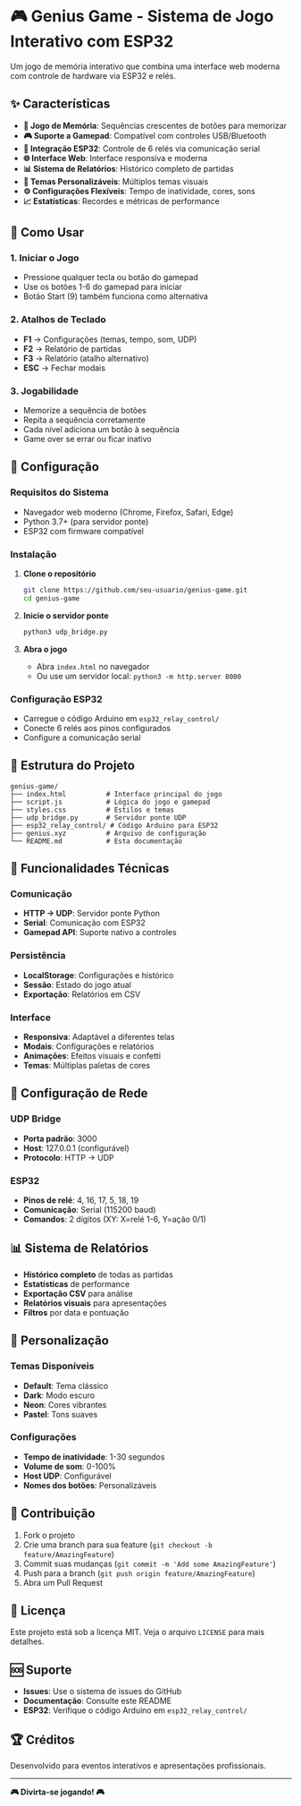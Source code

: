 # 🎮 Genius Game - Sistema de Jogo Interativo com ESP32

Um jogo de memória interativo que combina uma interface web moderna com controle de hardware via ESP32 e relés.

## ✨ Características

- **🎯 Jogo de Memória**: Sequências crescentes de botões para memorizar
- **🎮 Suporte a Gamepad**: Compatível com controles USB/Bluetooth
- **🔌 Integração ESP32**: Controle de 6 relés via comunicação serial
- **🌐 Interface Web**: Interface responsiva e moderna
- **📊 Sistema de Relatórios**: Histórico completo de partidas
- **🎨 Temas Personalizáveis**: Múltiplos temas visuais
- **⚙️ Configurações Flexíveis**: Tempo de inatividade, cores, sons
- **📈 Estatísticas**: Recordes e métricas de performance

## 🚀 Como Usar

### 1. **Iniciar o Jogo**
- Pressione qualquer tecla ou botão do gamepad
- Use os botões 1-6 do gamepad para iniciar
- Botão Start (9) também funciona como alternativa

### 2. **Atalhos de Teclado**
- **F1** → Configurações (temas, tempo, som, UDP)
- **F2** → Relatório de partidas
- **F3** → Relatório (atalho alternativo)
- **ESC** → Fechar modais

### 3. **Jogabilidade**
- Memorize a sequência de botões
- Repita a sequência corretamente
- Cada nível adiciona um botão à sequência
- Game over se errar ou ficar inativo

## 🔧 Configuração

### **Requisitos do Sistema**
- Navegador web moderno (Chrome, Firefox, Safari, Edge)
- Python 3.7+ (para servidor ponte)
- ESP32 com firmware compatível

### **Instalação**

1. **Clone o repositório**
   ```bash
   git clone https://github.com/seu-usuario/genius-game.git
   cd genius-game
   ```

2. **Inicie o servidor ponte**
   ```bash
   python3 udp_bridge.py
   ```

3. **Abra o jogo**
   - Abra `index.html` no navegador
   - Ou use um servidor local: `python3 -m http.server 8000`

### **Configuração ESP32**
- Carregue o código Arduino em `esp32_relay_control/`
- Conecte 6 relés aos pinos configurados
- Configure a comunicação serial

## 📁 Estrutura do Projeto

```
genius-game/
├── index.html          # Interface principal do jogo
├── script.js           # Lógica do jogo e gamepad
├── styles.css          # Estilos e temas
├── udp_bridge.py       # Servidor ponte UDP
├── esp32_relay_control/ # Código Arduino para ESP32
├── genius.xyz          # Arquivo de configuração
└── README.md           # Esta documentação
```

## 🎯 Funcionalidades Técnicas

### **Comunicação**
- **HTTP → UDP**: Servidor ponte Python
- **Serial**: Comunicação com ESP32
- **Gamepad API**: Suporte nativo a controles

### **Persistência**
- **LocalStorage**: Configurações e histórico
- **Sessão**: Estado do jogo atual
- **Exportação**: Relatórios em CSV

### **Interface**
- **Responsiva**: Adaptável a diferentes telas
- **Modais**: Configurações e relatórios
- **Animações**: Efeitos visuais e confetti
- **Temas**: Múltiplas paletas de cores

## 🔌 Configuração de Rede

### **UDP Bridge**
- **Porta padrão**: 3000
- **Host**: 127.0.0.1 (configurável)
- **Protocolo**: HTTP → UDP

### **ESP32**
- **Pinos de relé**: 4, 16, 17, 5, 18, 19
- **Comunicação**: Serial (115200 baud)
- **Comandos**: 2 dígitos (XY: X=relé 1-6, Y=ação 0/1)

## 📊 Sistema de Relatórios

- **Histórico completo** de todas as partidas
- **Estatísticas** de performance
- **Exportação CSV** para análise
- **Relatórios visuais** para apresentações
- **Filtros** por data e pontuação

## 🎨 Personalização

### **Temas Disponíveis**
- **Default**: Tema clássico
- **Dark**: Modo escuro
- **Neon**: Cores vibrantes
- **Pastel**: Tons suaves

### **Configurações**
- **Tempo de inatividade**: 1-30 segundos
- **Volume de som**: 0-100%
- **Host UDP**: Configurável
- **Nomes dos botões**: Personalizáveis

## 🤝 Contribuição

1. Fork o projeto
2. Crie uma branch para sua feature (`git checkout -b feature/AmazingFeature`)
3. Commit suas mudanças (`git commit -m 'Add some AmazingFeature'`)
4. Push para a branch (`git push origin feature/AmazingFeature`)
5. Abra um Pull Request

## 📄 Licença

Este projeto está sob a licença MIT. Veja o arquivo `LICENSE` para mais detalhes.

## 🆘 Suporte

- **Issues**: Use o sistema de issues do GitHub
- **Documentação**: Consulte este README
- **ESP32**: Verifique o código Arduino em `esp32_relay_control/`

## 🏆 Créditos

Desenvolvido para eventos interativos e apresentações profissionais.

---

**🎮 Divirta-se jogando! 🎮**
